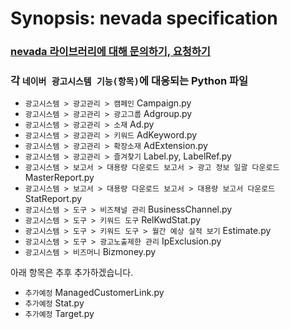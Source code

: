 # Synopsis: nevada specification

### [nevada 라이브러리에 대해 문의하기, 요청하기](https://github.com/taegyumin/python_nevada/issues) <br>

### 각 `네이버 광고시스템 기능(항목)`에 대응되는 Python 파일

- `광고시스템 > 광고관리 > 캠페인` Campaign.py <br>
- `광고시스템 > 광고관리 > 광고그룹` Adgroup.py <br>
- `광고시스템 > 광고관리 > 소재` Ad.py <br>
- `광고시스템 > 광고관리 > 키워드` AdKeyword.py <br>
- `광고시스템 > 광고관리 > 확장소재` AdExtension.py <br>
- `광고시스템 > 광고관리 > 즐겨찾기` Label.py, LabelRef.py <br>
- `광고시스템 > 보고서 > 대용량 다운로드 보고서 > 광고 정보 일괄 다운로드` MasterReport.py <br>
- `광고시스템 > 보고서 > 대용량 다운로드 보고서 > 대용량 보고서 다운로드` StatReport.py <br>
- `광고시스템 > 도구 > 비즈채널 관리` BusinessChannel.py <br>
- `광고시스템 > 도구 > 키워드 도구` RelKwdStat.py <br>
- `광고시스템 > 도구 > 키워드 도구 > 월간 예상 실적 보기` Estimate.py
- `광고시스템 > 도구 > 광고노출제한 관리` IpExclusion.py
- `광고시스템 > 비즈머니` Bizmoney.py <br>


아래 항목은 추후 추가하겠습니다. <br>
-  `추가예정` ManagedCustomerLink.py <br>
- `추가예정` Stat.py <br>
- `추가예정` Target.py <br>

